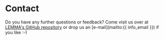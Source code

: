 # Contact

Do you have any further questions or feedback? Come visit us over at
[LEMMA's GitHub repository](https://github.com/SeelabFhdo/lemma/) or drop us an
[e-mail](mailto:{{ info_email }}) if you like :-)
